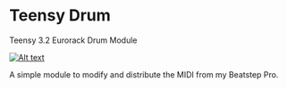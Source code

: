 # Teensy Drum
Teensy 3.2 Eurorack Drum Module

[![Alt text](https://img.youtube.com/vi/k31UBpTMYCM/maxresdefault.jpg)](https://youtu.be/k31UBpTMYCM)

A simple module to modify and distribute the MIDI from my Beatstep Pro.  
